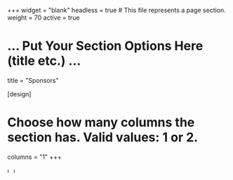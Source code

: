 +++
widget = "blank"
headless = true  # This file represents a page section.
weight = 70 
active = true

# ... Put Your Section Options Here (title etc.) ...
title = "Sponsors"

[design]
  # Choose how many columns the section has. Valid values: 1 or 2.
  columns = "1"
+++

<!--
<p float="left">
    <img src="/static/images/logo_EY.jpg" alt="logo EY" height="100px" />
    <img src="/static/images/logo_OVS.svg" alt="logo OVS" height="100px" />
</p>
-->

<p float="left">
    <img src="https://recsys.acm.org/wp-content/uploads/2024/08/EY_platinum.jpg" alt="logo EY" width="10" />
    <img src="https://recsys.acm.org/wp-content/uploads/2024/08/OVS.png" alt="logo OVS" width="10" />
</p>
